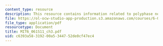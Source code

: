 ```yaml
---
content_type: resource
description: This resource contains information related to polyphase networks.
file: https://ol-ocw-studio-app-production.s3.amazonaws.com/courses/6-061-introduction-to-electric-power-systems-spring-2011/c6393a58319200a5344752de0cf47ec4_MIT6_061S11_ch3.pdf
file_type: application/pdf
resourcetype: Document
title: MIT6_061S11_ch3.pdf
uid: c6393a58-3192-00a5-3447-52de0cf47ec4
---
```

